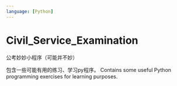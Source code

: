```yaml
---
language: [Python]
---
```


# Civil_Service_Examination
公考妙妙小程序（可能并不妙）

包含一些可能有用的练习、学习py程序。
Contains some useful Python programming exercises for learning purposes.
